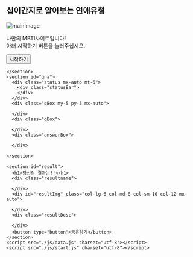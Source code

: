 <!DOCTYPE html>
<html lang="ko" dir="ltr">

<head>
  <meta charset="utf-8">
  <meta name="viewport" content="width=device-width,initial-scale=1">
  <title></title>
  <link href="https://cdn.jsdelivr.net/npm/bootstrap@5.0.0-beta3/dist/css/bootstrap.min.css"
  rel="stylesheet" integrity="sha384-eOJMYsd53ii+scO/bJGFsiCZc+5NDVN2yr8+0RDqr0Ql0h+rP48ckxlpbzKgwra6" crossorigin="anonymous">
  <link rel="preconnect" href="https://fonts.gstatic.com">
  <link href="https://fonts.googleapis.com/css2?family=Nanum+Pen+Script&display=swap" rel="stylesheet">
  <link rel="stylesheet" href="./css/default.css">
  <link rel="stylesheet" href="./css/main.css">
  <link rel="stylesheet" href="./css/qna.css">
  <link rel="stylesheet" href="./css/animation.css">
  <link rel="stylesheet" href="./css/result.css">
</head>

<body>
  <div class="container">
    <section id="main" class="mx-auto my-5 py-5 px-3">
      <h1>십이간지로 알아보는 연애유형 </h1>
      <div class="col-lg-6 col-md-8 col-sm-10 col-12 mx-auto">
        <img src="./img/main.png" alt="mainImage" class="img-fluid">
      </div>
      <p>
        나만의 MBTI사이트입니다!<br>
        아래 시작하기 버튼을 눌러주십시오.
      </p>
      <button type="button" class="btn btn-outline-danger mt-3"
       onclick="js:begin ()">시작하기</button>

    </section>
    <section id="qna">
      <div class="status mx-auto mt-5">
        <div class="statusBar">
        </div>
      </div>
      <div class="qBox my-5 py-3 mx-auto">

      </div>
      <div class="qBox">

      </div>
      <div class="answerBox">

      </div>

    </section>

    <section id="result">
      <h1>당신의 결과는?!</h1>
      <div class="resultname">

      </div>
      <div id="resultImg" class="col-lg-6 col-md-8 col-sm-10 col-12 mx-auto">

      </div>
      <div class="resultDesc">

      </div>
      <button type="button">공유하기</button>
    </section>
    <script src="./js/data.js" charset="utf-8"></script>
    <script src="./js/start.js" charset="utf-8"></script>


  </div>
</body>

</html>
